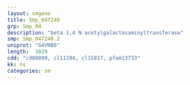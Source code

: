 ```yaml
---
layout: smgene
title: Smp_047240
grp: Smp_04
description: "beta 1,4 N acetylgalactosaminyltransferase"
smp: Smp_047240.2
uniprot: "G4VNB8"
length:  1029
cdd: "cd00899, cl11394, cl15817, pfam13733"
kk: ns
categories: sm
---
```

